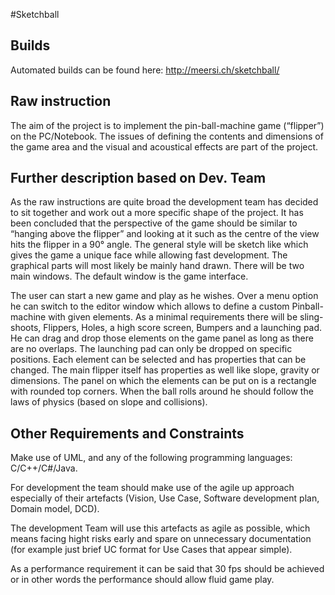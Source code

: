 #Sketchball

## Builds

Automated builds can be found here: http://meersi.ch/sketchball/

## Raw instruction

The   aim   of   the   project   is   to   implement   the   pin-ball-machine   game   (“flipper”)   on   the 
PC/Notebook. The issues of defining the contents and dimensions of the game area and the 
visual and acoustical effects are part of the project.

## Further description based on Dev. Team 

As the raw instructions are quite broad the development team has decided to sit together and 
work out a more specific shape of the project. It has been concluded that the perspective of the 
game should be similar to “hanging above the flipper” and looking at it such as the centre of the 
view hits the flipper in a 90° angle. The general style will be sketch like which gives the game a unique face while allowing fast development. The graphical parts will most likely be mainly hand drawn. There will be two main windows. The default window is the game interface.

The user can start a new game and play as he wishes. Over a menu option he can switch to the 
editor window which allows to define a custom Pinball-machine with given elements. As a 
minimal requirements there will be sling-shoots, Flippers, Holes, a high score screen, Bumpers 
and a launching pad. He can drag and drop those elements on the game panel as long as there 
are no overlaps. The launching pad can only be dropped on specific positions. Each element 
can be selected and has properties that can be changed. The main flipper itself has properties 
as well like slope, gravity  or dimensions. The panel on which the elements can be put on is a 
rectangle with rounded top corners. When the ball rolls around he should follow the laws of 
physics (based on slope and collisions).

## Other Requirements and Constraints

Make use of UML, and any of the following programming languages: C/C++/C#/Java.

For development  the team  should   make   use   of   the  agile   up   approach   especially  of   their 
artefacts (Vision, Use Case, Software development plan, Domain model, DCD).

The development Team will use this artefacts as agile as possible, which means facing hight 
risks early and spare on unnecessary documentation (for example just brief UC format for Use 
Cases that appear simple).

As a performance requirement it can be said that 30 fps should be achieved or in other words 
the performance should allow fluid game play.
